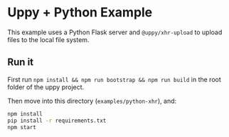 # Uppy + Python Example

This example uses a Python Flask server and `@uppy/xhr-upload` to upload files to the local file system.

## Run it

First run `npm install && npm run bootstrap && npm run build` in the root folder of the uppy project.

Then move into this directory (`examples/python-xhr`), and:

```bash
npm install
pip install -r requirements.txt
npm start
```
